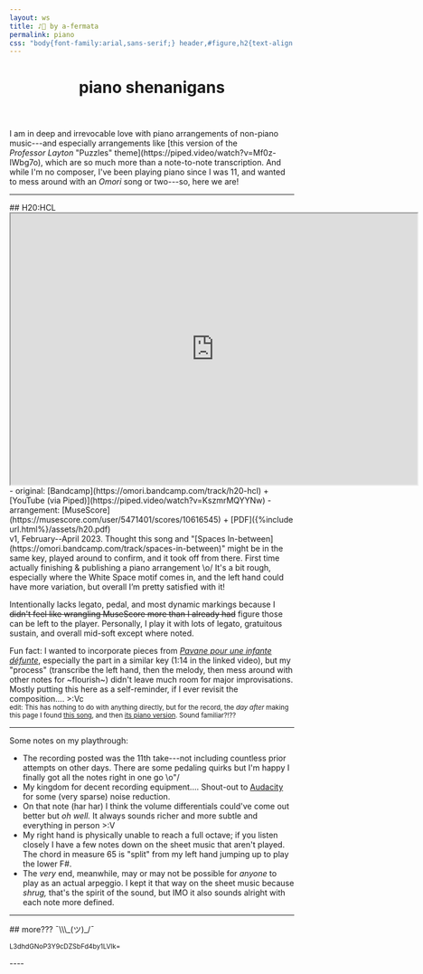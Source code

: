 ```yaml
---
layout: ws
title: ♪🎹 by a-fermata
permalink: piano
css: "body{font-family:arial,sans-serif;} header,#figure,h2{text-align:center} header{margin-bottom:1em;} h1{font-size:2em;} hr{background:#000; height:.15em; border:0; margin:1em 0;} main a{border:.1em solid #bfbfbf; text-decoration:none; padding:.15em .25em;} a:hover,a:focus,a:active{background:#000; color:#fff; border-color:#000;} .box a{border-color:#9f9f9f;} .box a:hover,.box a:focus,.box a:active{background:#fff; color:#000; border-color:#fff;} h2{font-size:1.5em;} section .box{margin-top:1em;} iframe{display:inline-block; margin:1em auto .25em; max-width:100%;} del{color:#bfbfbf;} .box hr{background:#fff;} small{font-size:.85em; display:block;} footer{margin-top:1.5em;} #back:hover,#back:focus,#back:active{background:0;} /*temp*/ .wrap{max-width:40em;} section:last-child{text-align:center;} #figure{margin:.5em 0;} li{margin:.5em 0;} .box li{margin:.25em 0;} .box ul{margin-top:-.5em;} #hm{font-size:.85em; opacity:.05; margin-top:-2.5em; margin-bottom:1.5em;}"
---
```

<header>
	<!--<div id="figure">[insert art here]</div>-->
	<h1>piano shenanigans</h1>
</header>

<main>
<div class="box" markdown="1">
I am in deep and irrevocable love with piano arrangements of non-piano music---and especially arrangements like [this version of the <i>Professor&nbsp;Layton</i> "Puzzles" theme](https://piped.video/watch?v=Mf0z-IWbg7o), which are so much more than a note-to-note transcription. And while I'm no composer, I've been playing piano since I was 11, and wanted to mess around with an <i class="omo">Omori</i> song or two---so, here we are!
</div>

<hr>

<section markdown="1">
## H20:HCL
<iframe width="720" height="480" src="https://www.youtube-nocookie.com/embed/OyJnzuigL_M?modestbranding=1&amp;rel=0"></iframe>
- original: [Bandcamp](https://omori.bandcamp.com/track/h20-hcl) + [YouTube (via Piped)](https://piped.video/watch?v=KszmrMQYYNw)
- arrangement: [MuseScore](https://musescore.com/user/5471401/scores/10616545) + [PDF]({%include url.html%}/assets/h20.pdf)

<div class="box" markdown="1">
v1, February--April 2023. Thought this song and "[Spaces In-between](https://omori.bandcamp.com/track/spaces-in-between)" might be in the same key, played around to confirm, and it took off from there. First time actually finishing & publishing a piano arrangement \o/ It's a bit rough, especially where the White&nbsp;Space motif comes in, and the left hand could have more variation, but overall I’m pretty satisfied with it!

Intentionally lacks legato, pedal, and most dynamic markings because I ~~didn't feel like wrangling MuseScore more than I already had~~ figure those can be left to the player. Personally, I play it with lots of legato, gratuitous sustain, and overall mid-soft except where noted.

Fun fact: I wanted to incorporate pieces from <i>[Pavane pour une infante défunte](https://piped.video/watch?v=phGnV7BBxxQ)</i>, especially the part in a similar key (1:14 in the linked video), but my "process" (transcribe the left&nbsp;hand, then the melody, then mess around with other notes for ~flourish~) didn't leave much room for major improvisations. Mostly putting this here as a self-reminder, if I ever revisit the composition.... >:Vc  
<small>edit: This has nothing to do with anything directly, but for the record, the *day after* making this page I found [this song](https://piped.video/watch?v=Ec5NB25XB6E&list=PLjvay0GNhW9Zf5OeEEI6VoFSYgoK3N_7c&index=6), and then [its piano version](https://rubymydear.bandcamp.com/track/charade-piano-version). Sound familiar?!??</small>

----

Some notes on my playthrough:
- The recording posted was the 11th take---not including countless prior attempts on other days. There are some pedaling quirks but I'm happy I finally got all the notes right in one go \o\"/
- My kingdom for decent recording equipment.... Shout-out to [Audacity](https://www.audacityteam.org/) for some (very sparse) noise reduction.
- On that note (har har) I think the volume differentials could've come out better but *oh&nbsp;well.* It always sounds richer and more subtle and everything in person >:V
- My right hand is physically unable to reach a full octave; if you listen closely I have a few notes down on the sheet music that aren't played. The chord in measure&nbsp;65 is "split" from my left hand jumping up to play the lower F#.
- The *very* end, meanwhile, may or may not be possible for *anyone* to play as an actual arpeggio. I kept it that way on the sheet music because *shrug,* that's the spirit of the sound, but IMO it also sounds alright with each note more defined.
</div>
</section>
<hr>
<section markdown="1">
## more???
<span style="display:inline-block;">¯\\\_(ツ)_/¯</span>
<p id="hm"><small>L3dhdGNoP3Y9cDZSbFd4by1LVlk=</small></p>
</section>
</main>
----